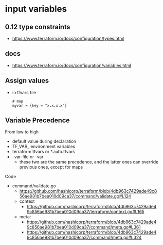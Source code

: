 # input variables
## 0.12 type constraints
* https://www.terraform.io/docs/configuration/types.html

## docs
* https://www.terraform.io/docs/configuration/variables.html

## Assign values
* in tfvars file
  ```
  # map
  myvar = {key = "x.x.x.x"}
  ```

## Variable Precedence
From low to high
* default value during declaration
* TF_VAR_ environment variables
* terraform.tfvars or *.auto.tfvars
* -var-file or -var
  * these two are the same precedence, and the latter ones can override previous ones, except for maps

Code
* command/validate.go
  * https://github.com/hashicorp/terraform/blob/4db963c7429ade49c856ae981b7bea010d09ca37/command/validate.go#L124
  * context
    * https://github.com/hashicorp/terraform/blob/4db963c7429ade49c856ae981b7bea010d09ca37/terraform/context.go#L165
  * meta: 
    * https://github.com/hashicorp/terraform/blob/4db963c7429ade49c856ae981b7bea010d09ca37/command/meta.go#L361
    * https://github.com/hashicorp/terraform/blob/4db963c7429ade49c856ae981b7bea010d09ca37/command/meta.go#L324
